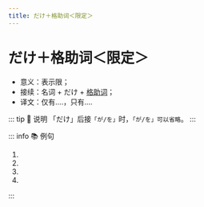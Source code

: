 ```yaml
---
title: だけ＋格助词＜限定＞
---
```


# だけ＋格助词＜限定＞

- 意义：表示限；
- 接续：名词 + だけ + [格助词](../../term/term-1-5-5.md)；
- 译文：仅有....，只有....

::: tip :bookmark: 说明
「だけ」后接`「が/を」`时，`「が/を」可以省略`。
:::

::: info :books: 例句

1. <grammer-content id='2-01-05-0' sentence='[春節/しゅんせつ]のギョーザはいつもと[違っ/ちがっ]て、**[一つ/ひとつ]だけに**[特別/とくべつ]なものを[入れる/いれる]んです。' trans='春节的饺子和平时的不太一样，只放一个特别的饺子。' />
2. <grammer-content id='2-01-05-1' sentence='[子供/こども]は**[平仮名/ひらかな]だけで**[作文/さくぶん]を[書き/かき]ます。' trans='孩子只用平假名写作文。' />
3. <grammer-content id='2-01-05-2' sentence='**[王/おう]さんだけ（が）**[日本/にほん]に[行き/いき]ます。' trans='只有小王去日本。' />
4. <grammer-content id='2-01-05-3' sentence='うちのギョーザは**[白菜/はくさい]と[豚肉/ぶたにく]だけ（を）**入れいれます。' trans='我家的饺子只放白菜和猪肉。' />

:::
